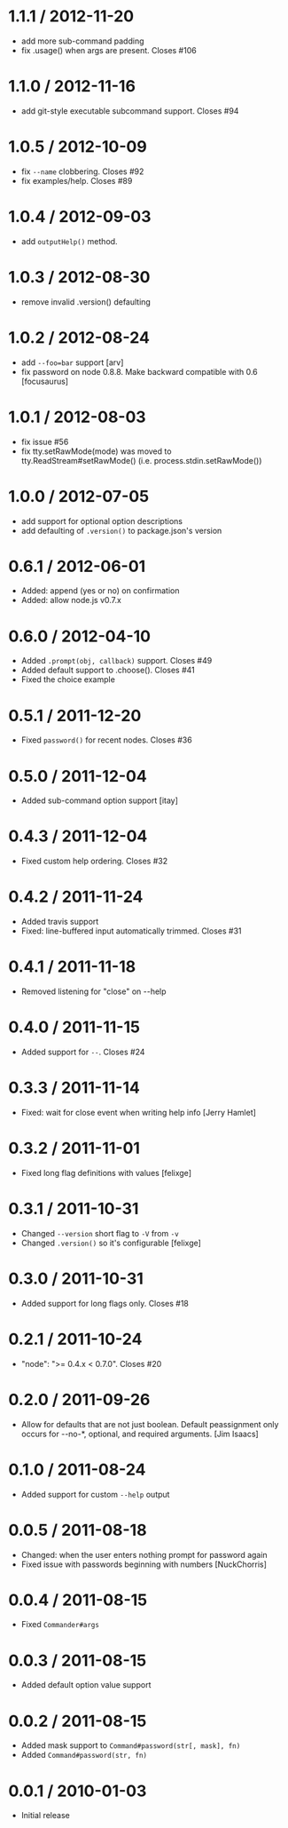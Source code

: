
1.1.1 / 2012-11-20 
====

  * add more sub-command padding
  * fix .usage() when args are present. Closes #106

1.1.0 / 2012-11-16 
====

  * add git-style executable subcommand support. Closes #94

1.0.5 / 2012-10-09 
====

  * fix `--name` clobbering. Closes #92
  * fix examples/help. Closes #89

1.0.4 / 2012-09-03 
====

  * add `outputHelp()` method.

1.0.3 / 2012-08-30 
====

  * remove invalid .version() defaulting

1.0.2 / 2012-08-24 
====

  * add `--foo=bar` support [arv]
  * fix password on node 0.8.8. Make backward compatible with 0.6 [focusaurus]

1.0.1 / 2012-08-03 
====

  * fix issue #56
  * fix tty.setRawMode(mode) was moved to tty.ReadStream#setRawMode() (i.e. process.stdin.setRawMode())

1.0.0 / 2012-07-05 
====

  * add support for optional option descriptions
  * add defaulting of `.version()` to package.json's version

0.6.1 / 2012-06-01 
====

  * Added: append (yes or no) on confirmation
  * Added: allow node.js v0.7.x

0.6.0 / 2012-04-10 
====

  * Added `.prompt(obj, callback)` support. Closes #49
  * Added default support to .choose(). Closes #41
  * Fixed the choice example

0.5.1 / 2011-12-20 
====

  * Fixed `password()` for recent nodes. Closes #36

0.5.0 / 2011-12-04 
====

  * Added sub-command option support [itay]

0.4.3 / 2011-12-04 
====

  * Fixed custom help ordering. Closes #32

0.4.2 / 2011-11-24 
====

  * Added travis support
  * Fixed: line-buffered input automatically trimmed. Closes #31

0.4.1 / 2011-11-18 
====

  * Removed listening for "close" on --help

0.4.0 / 2011-11-15 
====

  * Added support for `--`. Closes #24

0.3.3 / 2011-11-14 
====

  * Fixed: wait for close event when writing help info [Jerry Hamlet]

0.3.2 / 2011-11-01 
====

  * Fixed long flag definitions with values [felixge]

0.3.1 / 2011-10-31 
====

  * Changed `--version` short flag to `-V` from `-v`
  * Changed `.version()` so it's configurable [felixge]

0.3.0 / 2011-10-31 
====

  * Added support for long flags only. Closes #18

0.2.1 / 2011-10-24 
====

  * "node": ">= 0.4.x < 0.7.0". Closes #20

0.2.0 / 2011-09-26 
====

  * Allow for defaults that are not just boolean. Default peassignment only occurs for --no-*, optional, and required arguments. [Jim Isaacs]

0.1.0 / 2011-08-24 
====

  * Added support for custom `--help` output

0.0.5 / 2011-08-18 
====

  * Changed: when the user enters nothing prompt for password again
  * Fixed issue with passwords beginning with numbers [NuckChorris]

0.0.4 / 2011-08-15 
====

  * Fixed `Commander#args`

0.0.3 / 2011-08-15 
====

  * Added default option value support

0.0.2 / 2011-08-15 
====

  * Added mask support to `Command#password(str[, mask], fn)`
  * Added `Command#password(str, fn)`

0.0.1 / 2010-01-03
====

  * Initial release
